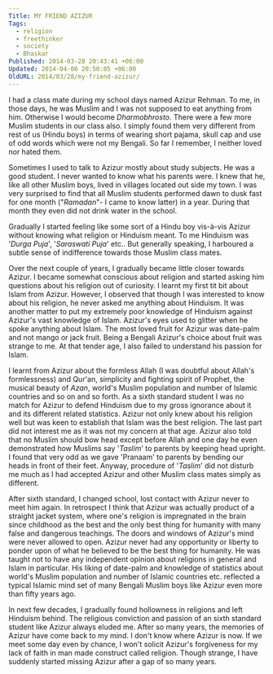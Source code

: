 ```yaml
---
Title: MY FRIEND AZIZUR
Tags:
  - religion
  - freethinker
  - society
  - Bhaskar
Published: 2014-03-28 20:43:41 +06:00
Updated: 2014-04-06 20:50:05 +06:00
OldURL: 2014/03/28/my-friend-azizur/
---
```


I had a class mate during my school days named Azizur Rehman. To me, in those days, he was Muslim and I was not supposed to eat anything from him. Otherwise I would become <em>Dharmobhrosto</em>. There were a few more Muslim students in our class also. I simply found them very different from rest of us (Hindu boys) in terms of wearing short pajama, skull cap and use of odd words which were not my Bengali. So far I remember, I neither loved nor hated them.

Sometimes I used to talk to Azizur mostly about study subjects. He was a good student. I never wanted to know what his parents were. I knew that he, like all other Muslim boys, lived in villages located out side my town. I was very surprised to find that all Muslim students performed dawn to dusk fast for one month ("<em>Ramadan</em>"- I came to know latter) in a year. During that month they even did not drink water in the school.

Gradually I started feeling like some sort of a Hindu boy vis-à-vis Azizur without knowing what religion or Hinduism meant. To me Hinduism was '<em>Durga Puja</em>', '<em>Saraswati Puja</em>' etc.. But generally speaking, I harboured a subtle sense of indifference towards those Muslim class mates.

Over the next couple of years, I gradually became little closer towards Azizur. I became somewhat conscious about religion and started asking him questions about his religion out of curiosity. I learnt my first tit bit about Islam from Azizur. However, I observed that though I was interested to know about his religion, he never asked me anything about Hinduism. It was another matter to put my extremely poor knowledge of Hinduism against Azizur's vast knowledge of Islam. Azizur's eyes used to glitter when he spoke anything about Islam. The most loved fruit for Azizur was date-palm and not mango or jack fruit. Being a Bengali Azizur's choice about fruit was strange to me. At that tender age, I also failed to understand his passion for Islam.

I learnt from Azizur about the formless Allah (I was doubtful about Allah's formlessness) and Qur'an, simplicity and fighting spirit of Prophet, the musical beauty of <em>Azan</em>, world's Muslim population and number of Islamic countries and so on and so forth. As a sixth standard student I was no match for Azizur to defend Hinduism due to my gross ignorance about it and its different related statistics. Azizur not only knew about his religion well but was keen to establish that Islam was the best religion. The last part did not interest me as it was not my concern at that age. Azizur also told that no Muslim should bow head except before Allah and one day he even demonstrated how Muslims say '<em>Taslim</em>' to parents by keeping head upright. I found that very odd as we gave 'Pranaam' to parents by bending our heads in front of their feet. Anyway, procedure of '<em>Taslim</em>' did not disturb me much as I had accepted Azizur and other Muslim class mates simply as different.

After sixth standard, I changed school, lost contact with Azizur never to meet him again. In retrospect I think that Azizur was actually product of a straight jacket system, where one's religion is impregnated in the brain since childhood as the best and the only best thing for humanity with many false and dangerous teachings. The doors and windows of Azizur's mind were never allowed to open. Azizur never had any opportunity or liberty to ponder upon of what he believed to be the best thing for humanity. He was taught not to have any independent opinion about religions in general and Islam in particular. His liking of date-palm and knowledge of statistics about world's Muslim population and number of Islamic countries etc. reflected a typical Islamic mind set of many Bengali Muslim boys like Azizur even more than fifty years ago.
 
In next few decades, I gradually found hollowness in religions and left Hinduism behind. The religious conviction and passion of an sixth standard student like Azizur always eluded me. After so many years, the memories of Azizur have come back to my mind. I don't know where Azizur is now. If we meet some day even by chance, I won't solicit Azizur's forgiveness for my lack of faith in man made construct called religion. Though strange, I have suddenly started missing Azizur after a gap of so many years.

